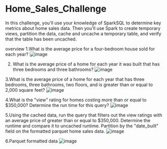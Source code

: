 # Home_Sales_Challenge

In this challenge, you'll use your knowledge of SparkSQL to determine key metrics about home sales data. Then you'll use Spark to create temporary views, partition the data, cache and uncache a temporary table, and verify that the table has been uncached.

overview
1.What is the average price for a four-bedroom house sold for each year?
![image](https://github.com/milenacuao/Home_Sales_Challenge/assets/151895571/506889de-e81e-4577-a150-de415fe14094)


2. What is the average price of a home for each year it was built that has three bedrooms and three bathrooms?
![image](https://github.com/milenacuao/Home_Sales_Challenge/assets/151895571/fd46df97-3bbf-4e17-b62e-1c9cfb98ea2e)

3.What is the average price of a home for each year that has three bedrooms, three bathrooms, two floors, and is greater than or equal to 2,000 square feet? 
![image](https://github.com/milenacuao/Home_Sales_Challenge/assets/151895571/3106a2f4-03c2-4725-bd31-58301fd15140)

4.What is the "view" rating for homes costing more than or equal to $350,000? Determine the run time for this query?
![image](https://github.com/milenacuao/Home_Sales_Challenge/assets/151895571/8a5d320d-1f52-4f26-b49a-0e804a7a7cd0)

5.Using the cached data, run the query that filters out the view ratings with an average price of greater than or equal to $350,000. Determine the runtime and compare it to uncached runtime. Partition by the "date_built" field on the formatted parquet home sales data.
![image](https://github.com/milenacuao/Home_Sales_Challenge/assets/151895571/2091d0ca-c737-4d97-8d25-5a3e0b6abcdd)

6.Parquet formatted data
![image](https://github.com/milenacuao/Home_Sales_Challenge/assets/151895571/bccbd9d1-4a8a-4fd1-8a8a-cf5209087d23)







